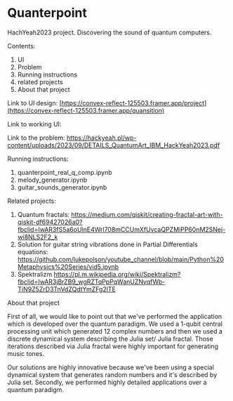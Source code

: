 # Quanterpoint
HachYeah2023 project. Discovering the sound of quantum computers.

Contents:
1. UI
2. Problem
3. Running instructions
4. related projects
5. About that project

Link to UI design:
[https://convex-reflect-125503.framer.app/project](https://convex-reflect-125503.framer.app/quansition)

Link to working UI:


Link to the problem:
https://hackyeah.pl/wp-content/uploads/2023/09/DETAILS_QuantumArt_IBM_HackYeah2023.pdf

Running instructions:
1. quanterpoint_real_q_comp.ipynb
2. melody_generator.ipynb
3. guitar_sounds_generator.ipynb

Related projects: 
1. Quantum fractals: https://medium.com/qiskit/creating-fractal-art-with-qiskit-df69427026a0?fbclid=IwAR3fS5a6oUlnE4Wrl708mCCUmXfUvcaQPZMiPP60nM2SNej-wi8NLS2F2_k
2. Solution for guitar string vibrations done in Partial Differentials equations: https://github.com/lukepolson/youtube_channel/blob/main/Python%20Metaphysics%20Series/vid5.ipynb
3. Spektralizm https://pl.m.wikipedia.org/wiki/Spektralizm?fbclid=IwAR3jBrZB9_wgRZTqPpPqWanUZNvqfWb-TiN9Z5ZrD3TnVdZQdtYmZFg2lTE

About that project

First of all, we would like to point out that we've performed the application which is developed over the quantum paradigm. We used a 1-qubit central processing unit which generated 12 complex numbers and then we used a discrete dynamical system describing the Julia set/ Julia fractal. Those iterations described via Julia fractal were highly important for generating music tones. 

Our solutions are highly innovative because we've been using a special dynamical system that generates random numbers and it's described by Julia set. Secondly, we performed highly detailed applications over a quantum paradigm.


